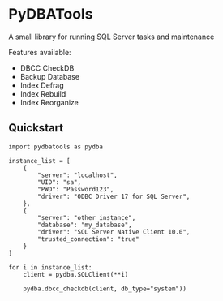 # PyDBATools

A small library for running SQL Server tasks and maintenance

Features available: 
- DBCC CheckDB
- Backup Database
- Index Defrag
- Index Rebuild
- Index Reorganize


## Quickstart

```
import pydbatools as pydba

instance_list = [
    {
        "server": "localhost",
        "UID": "sa",
        "PWD": "Password123",
        "driver": "ODBC Driver 17 for SQL Server",
    }, 
    {
        "server": "other_instance",
        "database": "my_database",
        "driver": "SQL Server Native Client 10.0",
        "trusted_connection": "true"
    }
]

for i in instance_list:
    client = pydba.SQLClient(**i)

    pydba.dbcc_checkdb(client, db_type="system"))
